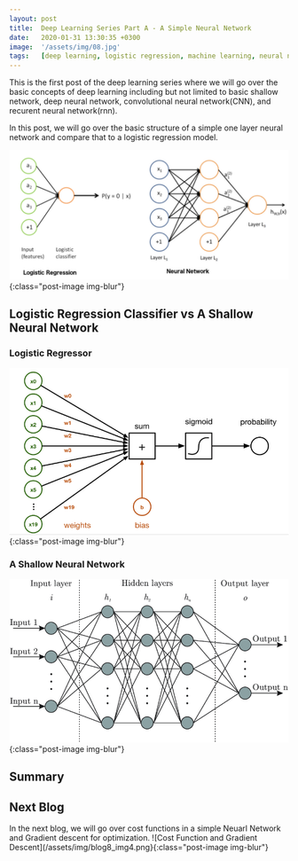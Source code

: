 ```yaml
---
layout: post
title:  Deep Learning Series Part A - A Simple Neural Network
date:   2020-01-31 13:30:35 +0300
image:  '/assets/img/08.jpg'
tags:   [deep learning, logistic regression, machine learning, neural network, dense layer, ai]
---
```


This is the first post of the deep learning series where we will go over the basic concepts of deep learning including but not limited to basic shallow network, deep neural network, convolutional neural network(CNN), and recurent neural network(rnn). 


In this post, we will go over the basic structure of a simple one layer neural network and compare that to a logistic regression model. 

![logistic regression as one layer NN](/assets/img/blog8_img1.png){:class="post-image img-blur"}




## Logistic Regression Classifier vs A Shallow Neural Network 

### Logistic Regressor 

![logistic regressor](/assets/img/blog8_img2.png){:class="post-image img-blur"}

### A Shallow Neural Network

![one layer Neural Network](/assets/img/blog8_img3.png){:class="post-image img-blur"}

    
## Summary



## Next Blog 
In the next blog, we will go over cost functions in a simple Neuarl Network and Gradient descent for optimization. 
![Cost Function and Gradient Descent](/assets/img/blog8_img4.png}{:class="post-image img-blur"}
